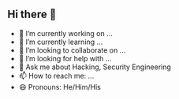 ## Hi there 👋

<!--
**hckrit/hckrit** is a ✨ _special_ ✨ repository because its `README.md` (this file) appears on your GitHub profile.

Here are some ideas to get you started:
-->

- 🔭 I’m currently working on ...
- 🌱 I’m currently learning ...
- 👯 I’m looking to collaborate on ...
- 🤔 I’m looking for help with ...
- 💬 Ask me about Hacking, Security Engineering
- 📫 How to reach me: ...
- 😄 Pronouns: He/Him/His
